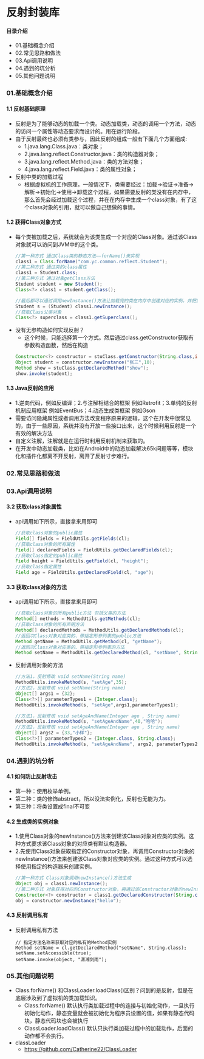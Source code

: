 # 反射封装库
#### 目录介绍
- 01.基础概念介绍
- 02.常见思路和做法
- 03.Api调用说明
- 04.遇到的坑分析
- 05.其他问题说明



### 01.基础概念介绍
#### 1.1 反射基础原理
- 反射是为了能够动态的加载一个类。动态加载类，动态的调用一个方法，动态的访问一个属性等动态要求而设计的。用在运行阶段。
- 由于反射最终也必须有类参与，因此反射的组成一般有下面几个方面组成:
    - 1.java.lang.Class.java：类对象；
    - 2.java.lang.reflect.Constructor.java：类的构造器对象；
    - 3.java.lang.reflect.Method.java：类的方法对象；
    - 4.java.lang.reflect.Field.java：类的属性对象；
- 反射中类的加载过程
    - 根据虚拟机的工作原理，一般情况下，类需要经过：加载->验证->准备->解析->初始化->使用->卸载这个过程，如果需要反射的类没有在内存中，那么首先会经过加载这个过程，并在在内存中生成一个class对象，有了这个class对象的引用，就可以做自己想做的事情。




#### 1.2 获得Class对象方式
- 每个类被加载之后，系统就会为该类生成一个对应的Class对象。通过该Class对象就可以访问到JVM中的这个类。
    ``` java
    //第一种方式 通过Class类的静态方法——forName()来实现
    class1 = Class.forName("com.yc.common.reflect.Student");
    //第二种方式 通过类的class属性
    class1 = Student.class;
    //第三种方式 通过对象getClass方法
    Student student = new Student();
    Class<?> class1 = student.getClass();

    //最后都可以通过调用newInstance()方法让加载完的类在内存中创建对应的实例，并把实例赋值给s
    Student s = (Student) class1.newInstance();
    //获取Class父类对象
    Class<?> superclass = class1.getSuperclass();
    ```
- 没有无参构造如何实现反射？
    - 这个时候，只能选择第一个方式。然后通过class.getConstructor获取有参数构造函数，然后在构造
    ``` java
    Constructor<?> constructor = stuClass.getConstructor(String.class,int.class);
    Object student = constructor.newInstance("张三",10);
    Method show = stuClass.getDeclaredMethod("show");
    show.invoke(student);
    ```


#### 1.3 Java反射的应用
- 1.逆向代码，例如反编译；2.与注解相结合的框架 例如Retrofit；3.单纯的反射机制应用框架 例如EventBus；4.动态生成类框架 例如Gson
- 需要访问隐藏属性或者调用方法改变程序原来的逻辑，这个在开发中很常见的，由于一些原因，系统并没有开放一些接口出来，这个时候利用反射是一个有效的解决方法
- 自定义注解，注解就是在运行时利用反射机制来获取的。
- 在开发中动态加载类，比如在Android中的动态加载解决65k问题等等，模块化和插件化都离不开反射，离开了反射寸步难行。



### 02.常见思路和做法




### 03.Api调用说明
#### 3.2 获取class对象属性
- api调用如下所示，直接拿来用即可
    ``` java
    //获取class对象的public属性
    Field[] fields = FieldUtils.getFields(cl);
    //获取class对象的所有属性
    Field[] declaredFields = FieldUtils.getDeclaredFields(cl);
    //获取class指定的public属性
    Field height = FieldUtils.getField(cl, "height");
    //获取class指定属性
    Field age = FieldUtils.getDeclaredField(cl, "age");
    ```


#### 3.3 获取class对象的方法
- api调用如下所示，直接拿来用即可
    ``` java
    //获取class对象的所有public方法 包括父类的方法
    Method[] methods = MethodUtils.getMethods(cl);
    //获取class对象的所有声明方法
    Method[] declaredMethods = MethodUtils.getDeclaredMethods(cl);
    //返回次Class对象对应类的、带指定形参列表的public方法
    Method getName = MethodUtils.getMethod(cl, "getName");
    //返回次Class对象对应类的、带指定形参列表的方法
    Method setName = MethodUtils.getDeclaredMethod(cl, "setName", String.class);
    ```
- 反射调用对象的方法
    ``` java
    //方法1，反射修改 void setName(String name)
    MethodUtils.invokeMethod(s, "setAge",35);
    //方法2，反射修改 void setName(String name)
    Object[] args1 = {32};
    Class<?>[] parameterTypes1 = {Integer.class};
    MethodUtils.invokeMethod(s, "setAge",args1,parameterTypes1);
    
    //方法1，反射修改 void setAgeAndName(Integer age , String name)
    MethodUtils.invokeMethod(s, "setAgeAndName",40,"哈哈");
    //方法2，反射修改 void setAgeAndName(Integer age , String name)
    Object[] args2 = {33,"小样"};
    Class<?>[] parameterTypes2 = {Integer.class, String.class};
    MethodUtils.invokeMethod(s, "setAgeAndName", args2, parameterTypes2);
    ```



### 04.遇到的坑分析
#### 4.1 如何防止反射攻击
- 第一种：使用枚举单例。
- 第二种：类的修饰abstract，所以没法实例化，反射也无能为力。
- 第三种：将类设置成final不可变



#### 4.2 生成类的实例对象
- 1.使用Class对象的newInstance()方法来创建该Class对象对应类的实例。这种方式要求该Class对象的对应类有默认构造器。
- 2.先使用Class对象获取指定的Constructor对象，再调用Constructor对象的newInstance()方法来创建该Class对象对应类的实例。通过这种方式可以选择使用指定的构造器来创建实例。
    ``` java
    //第一种方式 Class对象调用newInstance()方法生成
    Object obj = class1.newInstance();
    //第二种方式 对象获得对应的Constructor对象，再通过该Constructor对象的newInstance()方法生成
    Constructor<?> constructor = class1.getDeclaredConstructor(String.class);//获取指定声明构造函数
    obj = constructor.newInstance("hello");
    ```


#### 4.3 反射调用私有
- 反射调用私有方法
    ```
    // 指定方法名称来获取对应的私有的Method实例
    Method setName = cl.getDeclaredMethod("setName", String.class);
    setName.setAccessible(true);
    setName.invoke(object, "潇湘剑雨");
    ```





### 05.其他问题说明
- Class.forName() 和ClassLoader.loadClass()区别？问到的是反射，但是在底层涉及到了虚拟机的类加载知识。
    - Class.forName() 默认执行类加载过程中的连接与初始化动作，一旦执行初始化动作，静态变量就会被初始化为程序员设置的值，如果有静态代码块，静态代码块也会被执行
    - ClassLoader.loadClass() 默认只执行类加载过程中的加载动作，后面的动作都不会执行。
- classLoader
    - https://github.com/Catherine22/ClassLoader






